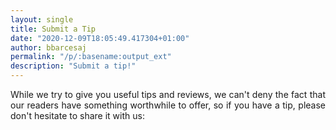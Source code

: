 ```yaml
---
layout: single
title: Submit a Tip
date: "2020-12-09T18:05:49.417304+01:00"
author: bbarcesaj
permalink: "/p/:basename:output_ext"
description: "Submit a tip!"
---
```


<div dir="ltr" style="text-align: left;" trbidi="on">
<div style="text-align: justify;">
While we try to give you useful tips and reviews, we can't deny the fact that our readers have something worthwhile to offer, so if you have a tip, please don't hesitate to share it with us:<br />
<br />
<br />
<script type="text/javascript"> id = 153684; clr = "fafafa"; </script><script src="http://kontactr.com/wp.js" type="text/javascript"></script>
</div>
</div>
